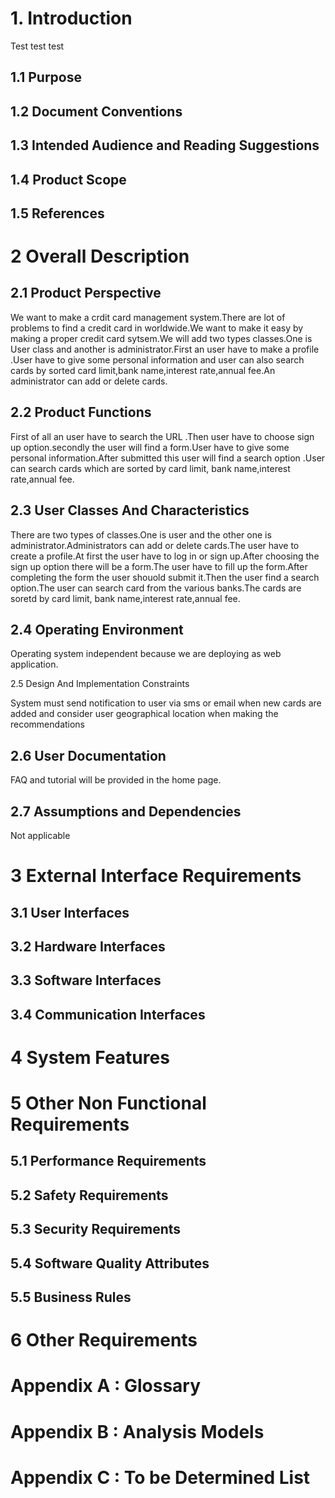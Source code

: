 # 1. Introduction

Test test test 

## 1.1 Purpose





## 1.2 Document Conventions





## 1.3  Intended Audience and Reading Suggestions





## 1.4 Product Scope





## 1.5 References



# 2 Overall Description



## 2.1 Product Perspective

 We want to make a crdit card management system.There are lot of problems to find a credit card in worldwide.We want to make it easy by making a proper credit card sytsem.We will add two types classes.One is User class and another is administrator.First an user have to make a profile .User have to give some personal information and user can also search cards by sorted card limit,bank name,interest rate,annual fee.An administrator can add or delete cards.  

 

 

## 2.2 Product Functions

First of all an user have to search the URL .Then user have to choose sign
up option.secondly the user will find a form.User have to give some
personal information.After submitted this user will find a search
option .User can search cards which are sorted by card limit, bank
name,interest rate,annual fee.              

## 2.3 User Classes And Characteristics

There are two types of classes.One is user and the other one is
administrator.Administrators can add or delete cards.The user have to
create a profile.At first the user have to log in or sign up.After
choosing the sign up option there will be a form.The user have to
fill up the form.After completing the form the user shouold submit
it.Then the user find a search option.The user can search card from 
the various banks.The cards are soretd by card limit, bank
name,interest rate,annual fee.

## 2.4 Operating Environment 

Operating system independent because we are deploying as web application.



2.5 Design And Implementation Constraints

System
must send notification to user via sms or email when new cards are
added and consider user geographical location when making the
recommendations



## 2.6 User Documentation

FAQ and tutorial will be provided in the home page.



## 2.7 Assumptions and Dependencies

Not applicable



# 3 External Interface Requirements





## 3.1 User Interfaces



## 3.2 Hardware Interfaces



## 3.3 Software Interfaces 





## 3.4 Communication Interfaces



# 4 System Features



# 5 Other Non Functional Requirements



## 5.1 Performance Requirements



## 5.2 Safety Requirements



## 5.3 Security Requirements



## 5.4 Software Quality Attributes 



## 5.5 Business Rules



# 6 Other Requirements



# Appendix A : Glossary



# Appendix B : Analysis Models



# Appendix C : To be Determined List 

